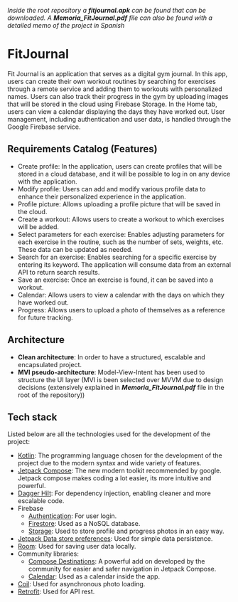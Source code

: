  *Inside the root repository a **fitjournal.apk** can be found that can be downloaded. A **Memoria_FitJournal.pdf** file can also be found with a detailed memo of the project in Spanish*
# FitJournal
Fit Journal is an application that serves as a digital gym journal. In this app, users can create their own workout routines by searching for exercises through a remote service and adding them to workouts with personalized names. Users can also track their progress in the gym by uploading images that will be stored in the cloud using Firebase Storage. In the Home tab, users can view a calendar displaying the days they have worked out. User management, including authentication and user data, is handled through the Google Firebase service.

## Requirements Catalog (Features)
-  Create profile: In the application, users can create profiles that will be stored in a cloud database, and it will be possible to log in on any device with the application.
- Modify profile: Users can add and modify various profile data to enhance their personalized experience in the application.
- Profile picture: Allows uploading a profile picture that will be saved in the cloud.
- Create a workout: Allows users to create a workout to which exercises will be added.
- Select parameters for each exercise: Enables adjusting parameters for each exercise in the routine, such as the number of sets, weights, etc. These data can be updated as needed.
- Search for an exercise: Enables searching for a specific exercise by entering its keyword. The application will consume data from an external API to return search results.
- Save an exercise: Once an exercise is found, it can be saved into a workout.
- Calendar: Allows users to view a calendar with the days on which they have worked out.
- Progress: Allows users to upload a photo of themselves as a reference for future tracking.

## Architecture
- **Clean architecture**: In order to have a structured, escalable and encapsulated project.
- **MVI pseudo-architecture**: Model-View-Intent has been used to structure the UI layer (MVI is been selected over MVVM due to design decisions (extensively explained in **_Memoria_FitJournal.pdf_** file in the root of the repository))
## Tech stack
Listed below are all the technologies used for the development of the project:
- [Kotlin](https://kotlinlang.org/): The programming language chosen for the development of the project due to the modern syntax and wide variety of features.
- [Jetpack Compose](https://developer.android.com/jetpack/compose): The new modern toolkit recommended by google. Jetpack compose makes coding a lot easier, its more intuitive and powerful.
- [Dagger Hilt](https://dagger.dev/hilt/): For dependency injection, enabling cleaner and more escalable code.
- Firebase
	- [Authentication](https://firebase.google.com/docs/auth): For user login.
	- [Firestore](https://firebase.google.com/docs/firestore): Used as a NoSQL database.
	- [Storage](https://firebase.google.com/docs/storage): Used to store profile and progress photos in an easy way.
- [Jetpack Data store preferences](https://developer.android.com/jetpack/androidx/releases/datastore): Used for simple data persistence.
- [Room](https://developer.android.com/training/data-storage/room): Used for saving user data locally.
- Community libraries:
	- [Compose Destinations](https://github.com/raamcosta/compose-destinations): A powerful add on developed  by the community for easier and safer navigation in Jetpack Compose.
	- [Calendar](https://github.com/kizitonwose/Calendar): Used as a calendar inside the app.
- [Coil](https://coil-kt.github.io/coil/compose/): Used for asynchronous photo loading.
- [Retrofit](https://square.github.io/retrofit/): Used for API rest.
